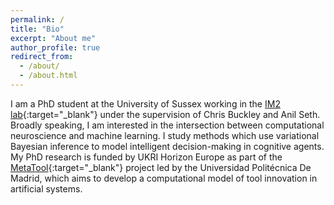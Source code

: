 ```yaml
---
permalink: /
title: "Bio"
excerpt: "About me"
author_profile: true
redirect_from: 
  - /about/
  - /about.html
---
```


I am a PhD student at the University of Sussex working in the [IM2 lab](https://thebuckleylab.github.io/){:target="_blank"} under the supervision of Chris Buckley and Anil Seth. Broadly speaking, I am interested in the intersection between computational neuroscience and machine learning. I study methods which use variational Bayesian inference to model intelligent decision-making in cognitive agents. My PhD research is funded by UKRI Horizon Europe as part of the [MetaTool](https://www.metatool-project.eu/){:target="_blank"} project led by the Universidad Politécnica De Madrid, which aims to develop a computational model of tool innovation in artificial systems.   